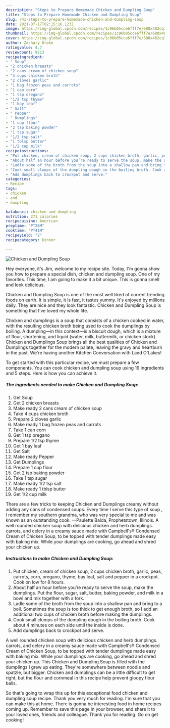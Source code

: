 ```yaml
---
description: "Steps to Prepare Homemade Chicken and Dumpling Soup"
title: "Steps to Prepare Homemade Chicken and Dumpling Soup"
slug: 741-steps-to-prepare-homemade-chicken-and-dumpling-soup
date: 2021-07-17T02:15:16.123Z
image: https://img-global.cpcdn.com/recipes/1c96b05cce6fff7e/680x482cq70/chicken-and-dumpling-soup-recipe-main-photo.jpg
thumbnail: https://img-global.cpcdn.com/recipes/1c96b05cce6fff7e/680x482cq70/chicken-and-dumpling-soup-recipe-main-photo.jpg
cover: https://img-global.cpcdn.com/recipes/1c96b05cce6fff7e/680x482cq70/chicken-and-dumpling-soup-recipe-main-photo.jpg
author: Zachary Drake
ratingvalue: 4.7
reviewcount: 9213
recipeingredient:
- " Soup"
- "2 chicken breasts"
- "2 cans cream of chicken soup"
- "4 cups chicken broth"
- "2 cloves garlic"
- "1 bag frozen peas and carrots"
- "1 can corn"
- "1 tsp oregano"
- "1/2 tsp thyme"
- "1 bay leaf"
- " Salt"
- " Pepper"
- " Dumplings"
- "1 cup flour"
- "2 tsp baking powder"
- "1 tsp sugar"
- "1/2 tsp salt"
- "1 tblsp butter"
- "1/2 cup milk"
recipeinstructions:
- "Put chicken, cream of chicken soup, 2 cups chicken broth, garlic, peas, carrots, corn, oregano, thyme, bay leaf, salt and pepper in a crockpot. Cook on low for 8 hours."
- "About half an hour before you’re ready to serve the soup, make the dumplings. Put the flour, sugar, salt, butter, baking powder, and milk in a bowl and mix together with a fork."
- "Ladle some of the broth from the soup into a shallow pan and bring to a boil. Sometimes the soup is too thick to get enough broth, so I add an additional two cups of chicken broth before making the dumplings."
- "Cook small clumps of the dumpling dough in the boiling broth. Cook about 4 minutes on each side until the inside is done."
- "Add dumplings back to crockpot and serve."
categories:
- Recipe
tags:
- chicken
- and
- dumpling

katakunci: chicken and dumpling 
nutrition: 271 calories
recipecuisine: American
preptime: "PT26M"
cooktime: "PT41M"
recipeyield: "2"
recipecategory: Dinner

---
```



![Chicken and Dumpling Soup](https://img-global.cpcdn.com/recipes/1c96b05cce6fff7e/680x482cq70/chicken-and-dumpling-soup-recipe-main-photo.jpg)

Hey everyone, it's Jim, welcome to my recipe site. Today, I'm gonna show you how to prepare a special dish, chicken and dumpling soup. One of my favorites. This time, I am going to make it a bit unique. This is gonna smell and look delicious.

Chicken and Dumpling Soup is one of the most well liked of current trending foods on earth. It is simple, it is fast, it tastes yummy. It's enjoyed by millions daily. They are nice and they look fantastic. Chicken and Dumpling Soup is something that I've loved my whole life.

Chicken and dumplings is a soup that consists of a chicken cooked in water, with the resulting chicken broth being used to cook the dumplings by boiling. A dumpling—in this context—is a biscuit dough, which is a mixture of flour, shortening, and liquid (water, milk, buttermilk, or chicken stock). Chicken and Dumplings Soup brings all the best qualities of Chicken and Dumplings together for the modern palate, leaving the gravy and heartburn in the past. We&#39;re having another Kitchen Conversation with Land O&#39;Lakes!


To get started with this particular recipe, we must prepare a few components. You can cook chicken and dumpling soup using 19 ingredients and 5 steps. Here is how you can achieve it.

<!--inarticleads1-->

##### The ingredients needed to make Chicken and Dumpling Soup:

1. Get  Soup
1. Get 2 chicken breasts
1. Make ready 2 cans cream of chicken soup
1. Take 4 cups chicken broth
1. Prepare 2 cloves garlic
1. Make ready 1 bag frozen peas and carrots
1. Take 1 can corn
1. Get 1 tsp oregano
1. Prepare 1/2 tsp thyme
1. Get 1 bay leaf
1. Get  Salt
1. Make ready  Pepper
1. Get  Dumplings
1. Prepare 1 cup flour
1. Get 2 tsp baking powder
1. Take 1 tsp sugar
1. Make ready 1/2 tsp salt
1. Make ready 1 tblsp butter
1. Get 1/2 cup milk


There are a few tricks to keeping Chicken and Dumplings creamy without adding any cans of condensed soups. Every time I serve this type of soup , I remember my southern grandma, who was very special to me and was known as an outstanding cook. —Paulette Balda, Prophetstown, Illinois. A well rounded chicken soup with delicious chicken and herb dumplings. carrots, and celery in a creamy sauce made with Campbell&#39;s® Condensed Cream of Chicken Soup, to be topped with tender dumplings made easy with baking mix. While your dumplings are cooking, go ahead and shred your chicken up. 

<!--inarticleads2-->

##### Instructions to make Chicken and Dumpling Soup:

1. Put chicken, cream of chicken soup, 2 cups chicken broth, garlic, peas, carrots, corn, oregano, thyme, bay leaf, salt and pepper in a crockpot. Cook on low for 8 hours.
1. About half an hour before you’re ready to serve the soup, make the dumplings. Put the flour, sugar, salt, butter, baking powder, and milk in a bowl and mix together with a fork.
1. Ladle some of the broth from the soup into a shallow pan and bring to a boil. Sometimes the soup is too thick to get enough broth, so I add an additional two cups of chicken broth before making the dumplings.
1. Cook small clumps of the dumpling dough in the boiling broth. Cook about 4 minutes on each side until the inside is done.
1. Add dumplings back to crockpot and serve.


A well rounded chicken soup with delicious chicken and herb dumplings. carrots, and celery in a creamy sauce made with Campbell&#39;s® Condensed Cream of Chicken Soup, to be topped with tender dumplings made easy with baking mix. While your dumplings are cooking, go ahead and shred your chicken up. This Chicken and Dumpling Soup is filled with the dumplings I grew up eating. They&#39;re somewhere between noodle and spatzle, but bigger. Chicken and dumplings can be a little difficult to get right, but the flour and cornmeal in this recipe help prevent gloopy flour balls. 

So that's going to wrap this up for this exceptional food chicken and dumpling soup recipe. Thank you very much for reading. I'm sure that you can make this at home. There is gonna be interesting food in home recipes coming up. Remember to save this page in your browser, and share it to your loved ones, friends and colleague. Thank you for reading. Go on get cooking!
